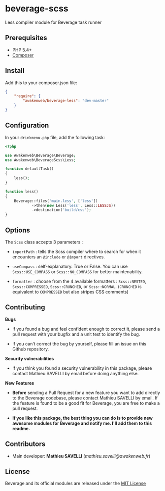 beverage-scss
=============

Less compiler module for Beverage task runner

Prerequisites
-------------

* PHP 5.4+
* [Composer](https://getcomposer.org/)

Install
-------

Add this to your composer.json file:
```json
{
    "require": {
        "awakenweb/beverage-less": "dev-master"
    }
}
```

Configuration
-------------

In your `drinkmenu.php` file, add the following task:

```php
<?php

use Awakenweb\Beverage\Beverage;
use Awakenweb\BeverageScss\Less;

function defaultTask()
{
    less();
}

function less()
{
    Beverage::files('main.less', ['less'])
            ->then(new Less('less', Less::LESSJS))
            ->destination('build/css');
}

```

Options
-------


The `Scss` class accepts 3 parameters :

* `importPath` : tells the Scss compiler where to search for when it encounters an `@include` or `@import` directives.

* `useCompass` : self-explanatory. True or False. You can use `Scss::USE_COMPASS` or `Scss::NO_COMPASS` for better maintenability.

* `formatter` : choose from the 4 available formatters : `Scss::NESTED`, `Scss::COMPRESSED`, `Scss::CRUNCHED`, or `Scss::NORMAL`. (`CRUNCHED` is equivalent to `COMPRESSED` but also stripes CSS comments)


Contributing
------------

__Bugs__

* If you found a bug and feel confident enough to correct it, please send a pull request with your bugfix and a unit test to identify the bug.

* If you can't correct the bug by yourself, please fill an issue on this Github repository.

__Security vulnerabilities__

* If you think you found a security vulnerability in this package, please contact Mathieu SAVELLI by email before doing anything else.

__New Features__

* __Before__ sending a Pull Request for a new feature you want to add directly to the Beverage codebase, please contact Mathieu SAVELLI by email. If the feature is found to be a good fit for Beverage, you are free to make a pull request.

* __If you like this package, the best thing you can do is to provide new awesome modules for Beverage and notify me. I'll add them to this readme.__

Contributors
------------

* Main developer: __Mathieu SAVELLI__ (_mathieu.savelli@awakenweb.fr_)


License
-------

Beverage and its official modules are released under the [MIT License](http://opensource.org/licenses/MIT)
